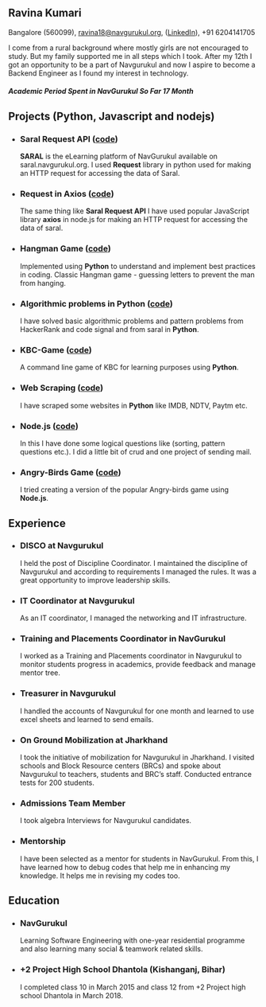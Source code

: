 ## Ravina Kumari  
Bangalore (560099),
ravina18@navgurukul.org,
([LinkedIn](https://www.linkedin.com/in/ravina-kumari-76279616a/)),
+91 6204141705


I come from a rural background where mostly girls are not encouraged to study. But my family supported
me in all steps which I took. After my 12th I got an opportunity to be a part of Navgurukul and now I aspire
to become a Backend Engineer as I found my interest in technology.
##### Academic Period Spent in **NavGurukul** So Far   **17 Month**

## Projects (Python, Javascript and nodejs)
- ### **Saral Request API ([code](https://github.com/ravinaNG/request_in_python))**
   **SARAL** is the eLearning platform of NavGurukul available on saral.navgurukul.org. I used **Request** library in python used for making an HTTP request for accessing the data of Saral.
- ### Request in Axios ([code](https://github.com/ravinaNG/request_in_axios))
   The same thing like **Saral Request API** I have used popular JavaScript library **axios** in node.js for making an HTTP request for accessing the data of saral.
- ### **Hangman Game ([code](https://github.com/ravinaNG/python/tree/master/python/HangMan))**
  Implemented using **Python** to understand and implement best practices in coding.
Classic Hangman game - guessing letters to prevent the man from hanging.
- ### **Algorithmic problems in Python ([code](https://github.com/ravinaNG/python))**
  I have solved basic algorithmic problems and pattern problems from HackerRank and
code signal and from saral in **Python**.
- ### **KBC-Game ([code](https://github.com/ravinaNG/python/blob/master/List/KBC_Game.py))**
  A command line game of KBC for learning purposes using **Python**.
- ### **Web Scraping ([code](https://github.com/ravinaNG/Web-scraping-in-python))**
  I have scraped some websites in **Python** like IMDB, NDTV, Paytm etc.
- ### **Node.js ([code](https://github.com/ravinaNG/Nodejs-2))**
  In this I have done some logical questions like (sorting, pattern questions etc.). I did a little bit of crud and one project of sending mail.
- ### **Angry-Birds Game ([code](https://github.com/ravinaNG/Angry-birds))**
  I tried creating a version of the popular Angry-birds game using **Node.js**.

## Experience
- ### **DISCO at Navgurukul**
  I held the post of Discipline Coordinator. I maintained the discipline of Navgurukul and according to requirements I managed the rules. It was a great opportunity to improve leadership skills.
- ### **IT Coordinator at Navgurukul**
  As an IT coordinator, I managed the networking and IT infrastructure.
- ### **Training and Placements Coordinator in NavGurukul**
  I worked as a Training and Placements coordinator in Navgurukul to monitor students progress in academics, provide feedback and manage mentor tree.
- ### **Treasurer in Navgurukul**
  I handled the accounts of Navgurukul for one month and learned to use excel sheets and learned to send emails.
- ### **On Ground Mobilization at Jharkhand**
  I took the initiative of mobilization for Navgurukul in Jharkhand. I visited schools and Block Resource centers (BRCs) and spoke about Navgurukul to teachers, students and BRC’s staff. Conducted entrance tests for 200 students.
- ### **Admissions Team Member**
  I took algebra Interviews for Navgurukul candidates.
- ### **Mentorship**
  I have been selected as a mentor for students in NavGurukul. From this, I have learned how to debug codes that help me in enhancing my knowledge. It helps me in revising my codes too.

## Education
- ### **NavGurukul**
  Learning Software Engineering with one-year residential programme and also learning many social & teamwork related skills.

- ### **+2 Project High School Dhantola (Kishanganj, Bihar)**
  I completed class 10 in March 2015 and class 12 from +2 Project high school Dhantola in March 2018.
